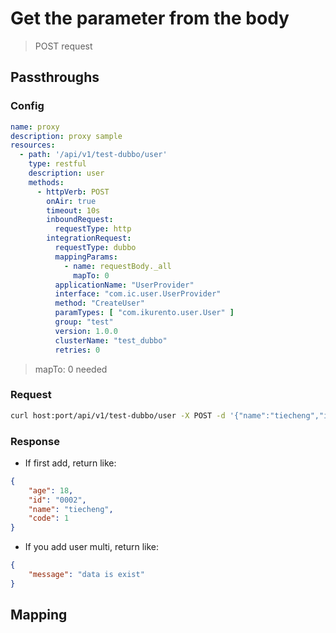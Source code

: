 # Get the parameter from the body

> POST request

## Passthroughs

### Config

```yaml
name: proxy
description: proxy sample
resources:
  - path: '/api/v1/test-dubbo/user'
    type: restful
    description: user
    methods:
      - httpVerb: POST
        onAir: true
        timeout: 10s
        inboundRequest:
          requestType: http
        integrationRequest:
          requestType: dubbo
          mappingParams:
            - name: requestBody._all
              mapTo: 0
          applicationName: "UserProvider"
          interface: "com.ic.user.UserProvider"
          method: "CreateUser"
          paramTypes: [ "com.ikurento.user.User" ]
          group: "test"
          version: 1.0.0
          clusterName: "test_dubbo"
          retries: 0
```

> mapTo: 0 needed

### Request

```bash
curl host:port/api/v1/test-dubbo/user -X POST -d '{"name":"tiecheng","id":"0002","age":18}' --header "Content-Type: application/json"
```

### Response

- If first add, return like:

```json
{
    "age": 18,
    "id": "0002",
    "name": "tiecheng",
    "code": 1
}
```

- If you add user multi, return like: 

```json
{
    "message": "data is exist"
}
```

## Mapping



